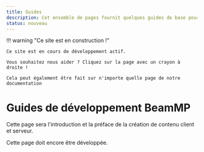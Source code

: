 ```yaml
---
title: Guides
description: Cet ensemble de pages fournit quelques guides de base pour BeamMP
status: nouveau
---
```


!!! warning "Ce site est en construction !"

```
Ce site est en cours de développement actif.

Vous souhaitez nous aider ? Cliquez sur la page avec un crayon à droite !

Cela peut également être fait sur n'importe quelle page de notre documentation
```

# Guides de développement BeamMP

Cette page sera l'introduction et la préface de la création de contenu client et serveur.

Cette page doit encore être développée.
